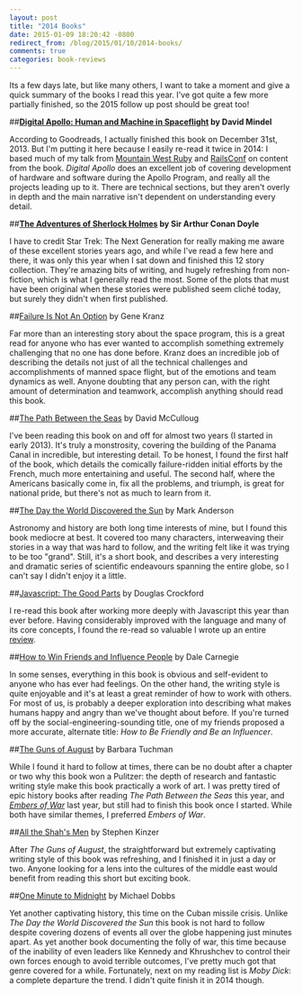 ```yaml
---
layout: post
title: "2014 Books"
date: 2015-01-09 18:20:42 -0800
redirect_from: /blog/2015/01/10/2014-books/
comments: true
categories: book-reviews
---
```

Its a few days late, but like many others, I want to take a moment and give a quick summary of the
books I read this year. I've got quite a few more partially finished, so the 2015 follow up post
should be great too!

##<strong>[Digital Apollo: Human and Machine in Spaceflight](https://www.goodreads.com/book/show/2422710.Digital_Apollo) by David Mindel</strong>

According to Goodreads, I actually finished this book on December 31st, 2013. But I'm putting it
here because I easily re-read it twice in 2014: I based much of my talk from [Mountain West Ruby](/talks/#apolloMWRC)
and [RailsConf](/talks/#apolloRailsConf) on content from the book. _Digital Apollo_ does an
excellent job of covering development of hardware and software during the Apollo Program, and really
all the projects leading up to it. There are technical sections, but they aren't overly in depth and
the main narrative isn't dependent on understanding every detail.

##<strong>[The Adventures of Sherlock Holmes](https://www.goodreads.com/book/show/20899335-the-adventures-of-sherlock-holmes) by Sir Arthur Conan Doyle</strong>

I have to credit Star Trek: The Next Generation for really making me aware of these excellent
stories years ago, and while I've read a few here and there, it was only this year when I sat down
and finished this 12 story collection. They're amazing bits of writing, and hugely refreshing from
non-fiction, which is what I generally read the most. Some of the plots that must have been original
when these stories were published seem cliché today, but surely they didn't when first published.


##[Failure Is Not An Option](https://www.goodreads.com/book/show/141499.Failure_is_not_an_Option) by Gene Kranz</strong>

Far more than an interesting story about the space program, this is a great read for anyone who has
ever wanted to accomplish something extremely challenging that no one has done before.  Kranz does
an incredible job of describing the details not just of all the technical challenges and
accomplishments of manned space flight, but of the emotions and team dynamics as well. Anyone
doubting that any person can, with the right amount of determination and teamwork, accomplish
anything should read this book.

##[The Path Between the Seas](https://www.goodreads.com/book/show/2372.The_Path_Between_the_Seas) by David McCulloug

I've been reading this book on and off for almost two years (I started in early 2013). It's truly a
monstrosity, covering the building of the Panama Canal in incredible, but interesting detail. To be
honest, I found the first half of the book, which details the comically failure-ridden initial efforts by
the French, much more entertaining and useful. The second half, where the Americans basically come
in, fix all the problems, and triumph, is great for national pride, but there's not as much to learn
from it.

##[The Day the World Discovered the Sun](https://www.goodreads.com/book/show/13237720-the-day-the-world-discovered-the-sun) by Mark Anderson

Astronomy and history are both long time interests of mine, but I found this book mediocre at best.
It covered too many characters, interweaving their stories in a way that was hard to follow, and the
writing felt like it was trying to be too "grand". Still, it's a short book, and describes a very
interesting and dramatic series of scientific endeavours spanning the entire globe, so I can't say I
didn't enjoy it a little.

##[Javascript: The Good Parts](https://www.goodreads.com/book/show/2998152-javascript) by Douglas Crockford

I re-read this book after working more deeply with Javascript this year than ever before. Having
considerably improved with the language and many of its core concepts, I found the re-read so
valuable I wrote up an entire [review](/blog/2014/07/06/javascript-the-good-parts-review/).

##[How to Win Friends and Influence People](https://www.goodreads.com/book/show/4865.How_to_Win_Friends_and_Influence_People) by Dale Carnegie

In some senses, everything in this book is obvious and self-evident to anyone who has ever had
feelings. On the other hand, the writing style is quite enjoyable and it's at least a great reminder
of how to work with others. For most of us, is probably a deeper exploration into describing what
makes humans happy and angry than we've thought about before. If you're turned off by the
social-engineering-sounding title, one of my friends proposed a more accurate, alternate title:
_How to Be Friendly and Be an Influencer_.


##[The Guns of August](https://www.goodreads.com/book/show/11366.The_Guns_of_August) by Barbara Tuchman

While I found it hard to follow at times, there can be no doubt after a chapter or two why this book
won a Pulitzer: the depth of research and fantastic writing style make this book practically a work
of art. I was pretty tired of epic history books after reading _The Path Between the Seas_ this
year, and <i>[Embers of War](https://www.goodreads.com/book/show/13155847-embers-of-war)</i> last
year, but still had to finish this book once I started. While both have similar themes, I preferred _Embers of War_.


##[All the Shah's Men](https://www.goodreads.com/book/show/46347.All_the_Shah_s_Men) by Stephen Kinzer

After _The Guns of August_, the straightforward but extremely captivating writing style of this book
was refreshing, and I finished it in just a day or two. Anyone looking for a lens into the cultures
of the middle east would benefit from reading this short but exciting book.

##[One Minute to Midnight](https://www.goodreads.com/book/show/2606779-one-minute-to-midnight) by Michael Dobbs

Yet another captivating history, this time on the Cuban missile crisis. Unlike _The Day the World
Discovered the Sun_ this book is not hard to follow despite covering dozens of events all over the
globe happening just minutes apart. As yet another book documenting the folly of war, this time
because of the inability of even leaders like Kennedy and Khrushchev to control their own forces
enough to avoid terrible outcomes, I've pretty much got that genre covered for a while. Fortunately,
next on my reading list is _Moby Dick_: a complete departure the trend. I didn't quite finish it in
2014 though.
